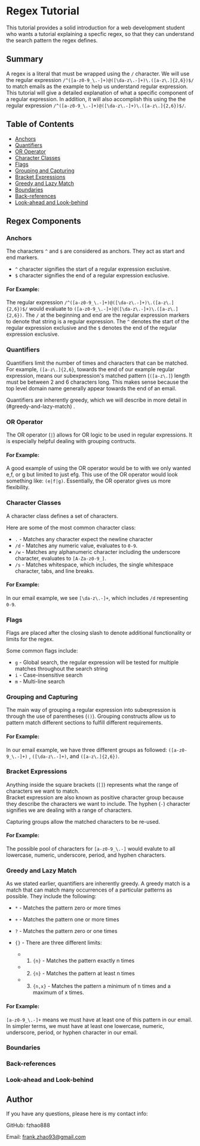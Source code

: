 # Regex Tutorial

This tutorial provides a solid introduction for a web development student who wants a tutorial explaining a specfic regex, so that they can understand the search pattern the regex defines. 

## Summary 

A regex is a literal that must be wrapped using the `/` character. We will use the regular expression `/^([a-z0-9_\.-]+)@([\da-z\.-]+)\.([a-z\.]{2,6})$/` to match emails as the example to help us understand regular expression.  This tutorial will give a detailed explanation of what a specific component of a regular expression.  In addition, it will also accomplish this using the the regular expression `/^([a-z0-9_\.-]+)@([\da-z\.-]+)\.([a-z\.]{2,6})$/`.

## Table of Contents

- [Anchors](#anchors)
- [Quantifiers](#quantifiers)
- [OR Operator](#or-operator)
- [Character Classes](#character-classes)
- [Flags](#flags)
- [Grouping and Capturing](#grouping-and-capturing)
- [Bracket Expressions](#bracket-expressions)
- [Greedy and Lazy Match](#greedy-and-lazy-match)
- [Boundaries](#boundaries)
- [Back-references](#back-references)
- [Look-ahead and Look-behind](#look-ahead-and-look-behind)

## Regex Components

### Anchors

The characters `^` and `$` are considered as anchors. They act as start and end markers.

- `^` character signifies the start of a regular expression exclusive.
- `$` character signifies the end of a regular expression exclusive. 

#### For Example: 

The regular expression `/^([a-z0-9_\.-]+)@([\da-z\.-]+)\.([a-z\.]{2,6})$/` would evaluate to `([a-z0-9_\.-]+)@([\da-z\.-]+)\.([a-z\.]{2,6})`.
The `/` at the beginning and end are the regular expression markers to denote that string is a regular expression.  The `^` denotes the start of the regular expression exclusive and the `$` denotes the end of the regular expression exclusive. 

### Quantifiers

Quantifiers limit the number of times and characters that can be matched.  
For example, `([a-z\.]{2,6}`, towards the end of our example regular expression, means our subexpression's matched pattern (`([a-z\.]`) length must be between 2 and 6 characters long.  This makes sense because the top level domain name generally appear towards the end of an email.

Quantifiers are inherently greedy, which we will describe in more detail in (#greedy-and-lazy-match) .

### OR Operator

The OR operator (`|`) allows for OR logic to be used in regular expressions.  It is especially helpful dealing with grouping contructs.

#### For Example: 
 A good example of using the OR operator would be to with we only wanted e,f, or g but limited to just efg.  This use of the OR operator would look something like: `(e|f|g)`.  Essentially, the OR operator gives us more flexibility. 


### Character Classes

A character class defines a set of characters.

Here are some of the most common character class:

- `.`  - Matches any character expect the newline character
- `/d` - Matches any numeric value, evaluates to `0-9`.
- `/w` - Matches any alphanumeric character including the underscore character, evaluates to `[A-Za-z0-9_]`.
- `/s` - Matches whitespace, which includes, the single whitespace character, tabs, and line breaks. 

#### For Example:
In our email example, we see `[\da-z\.-]+`, which includes `/d` representing `0-9`.

### Flags

Flags are placed after the closing slash to denote additional functionality or limits for the regex.

Some common flags include:
- `g` - Global search, the regular expression will be tested for multiple matches throughout the search string
- `i` - Case-insensitive search
- `m` - Multi-line search

### Grouping and Capturing

The main way of grouping a regular expression into subexpression is through the use of parentheses (`()`). Grouping constructs allow us to pattern match different sections to fulfill different requirements. 

#### For Example: 
In our email example, we have three different groups as followed: `([a-z0-9_\.-]+)` , `([\da-z\.-]+)`, and `([a-z\.]{2,6})`.

### Bracket Expressions

Anything inside the square brackets (`[]`) represents what the range of characters we want to match.  
Bracket expression are also known as positive character group because they describe the characters we want to include. The hyphen (`-`) character signifies we are dealing with a range of characters.

Capturing groups allow the matched characters to be re-used.  

#### For Example:

The possible pool of characters for `[a-z0-9_\.-]` would evalute to all lowercase, numeric, underscore, period, and hyphen characters.


### Greedy and Lazy Match

As we stated earlier, quantifiers are inherently greedy.  A greedy match is a match that can match many occurrences of a particular patterns as possible.  They include the following:

- `*` - Matches the pattern zero or more times
- `+` - Matches the pattern one or more times
- `?` - Matches the pattern zero or one times

- `{}` - There are three different limits:
    - 1) `{n}` - Matches the pattern exactly n times
    - 2) `{n}` - Matches the pattern at least n times
    - 3) `{n,x}` - Matches the pattern a minimum of n times and a maximum of x times. 

#### For Example:
`[a-z0-9_\.-]+` means we must have at least one of this pattern in our email.  In simpler terms, we must have at least one lowercase, numeric, underscore, period, or hyphen character in our email.


### Boundaries

### Back-references

### Look-ahead and Look-behind

## Author

  If you have any questions, please here is my contact info:

  GitHub: fzhao888

  Email: frank.zhao93@gmail.com